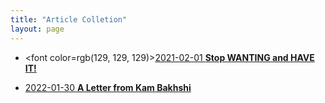 ```yaml
---
title: "Article Colletion"
layout: page
---
```


- <font color=rgb(129, 129, 129)>[2021-02-01  **Stop WANTING and HAVE IT!**](/_posts/2021-02-01-stop-wanting-and-have-it.md)</font>

- [2022-01-30  **A Letter from Kam Bakhshi**](/_posts/2022-01-30-A-Letter-from-Kam-Bakhshi.md)
